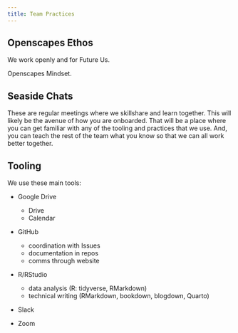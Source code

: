 ```yaml
---
title: Team Practices
---
```


## Openscapes Ethos

We work openly and for Future Us.

Openscapes Mindset.

## Seaside Chats

These are regular meetings where we skillshare and learn together. This will likely be the avenue of how you are onboarded. That will be a place where you can get familiar with any of the tooling and practices that we use. And, you can teach the rest of the team what you know so that we can all work better together.

## Tooling

We use these main tools:

-   Google Drive

    -   Drive
    -   Calendar

-   GitHub

    -   coordination with Issues
    -   documentation in repos
    -   comms through website

-   R/RStudio

    -   data analysis (R: tidyverse, RMarkdown)
    -   technical writing (RMarkdown, bookdown, blogdown, Quarto)

-   Slack

-   Zoom
